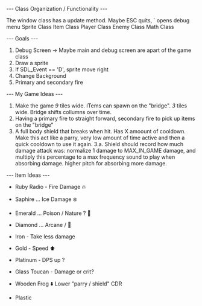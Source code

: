 --- Class Organization / Functionality ---

The window class has a update method. Maybe ESC quits, ` opens debug menu
Sprite Class
Item Class
Player Class
Enemy Class
Math Class


--- Goals ---

1. Debug Screen -> Maybe main and debug screen are apart of the game class
2. Draw a sprite
3. If SDL_Event == 'D', sprite move right
4. Change Background
5. Primary and secondary fire

--- My Game Ideas ---

1. Make the game _9_ tiles wide. ITems can spawn on the "bridge". _3_ tiles wide. Bridge shifts collumns over time.
2. Having a primary fire to straight forward, secondary fire to pick up items on the "bridge"
3. A full body shield that breaks when hit. Has X amoount of cooldown. Make this act like a parry, very low amount of time active and then a quick cooldown to use it again.
  3.a. Shield should record how much damage attack was: normalize 1 damage to MAX_IN_GAME damage, and multiply this percentage to a max frequency sound to play when absorbing damage. higher pitch for absorbing more damage.

--- Item Ideas ---

- Ruby Radio - Fire Damage 🔥
- Saphire ... Ice Damage ❄️
- Emerald ... Poison / Nature ? 🌱
- Diamond ... Arcane / 🔮

- Iron - Take less damage
- Gold - Speed ⬆️
- Platinum - DPS up ?

- Glass Toucan - Damage or crit?
- Wooden Frog ⬇️ Lower "parry / shield" CDR
- Plastic
